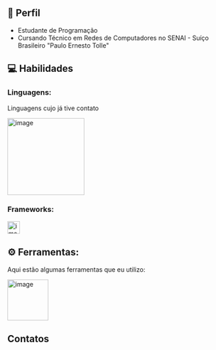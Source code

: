 ## 👋 Perfil 


- Estudante de Programação
- Cursando Técnico em Redes de Computadores no SENAI - Suíço Brasileiro "Paulo Ernesto Tolle"

## 💻 Habilidades

### Linguagens:
Linguagens cujo já tive contato

<img width="173" alt="image" src="https://github.com/Estevam-Aquino/Estevam-Aquino/assets/157605477/40aa9f6a-9250-421e-8857-c4e8b518bff8">

### Frameworks:
<img width="28" alt="image" src="https://github.com/Estevam-Aquino/Estevam-Aquino/assets/157605477/3d376580-64af-4bdd-848e-fac6c8b5ce5d">

## ⚙️ Ferramentas:
Aqui estão algumas ferramentas que eu utilizo:

<img width="92" alt="image" src="https://github.com/Estevam-Aquino/Estevam-Aquino/assets/157605477/510449dd-290f-43fd-9dfc-14658d8a1b90">

## Contatos









